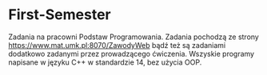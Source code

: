 # First-Semester
Zadania na pracowni Podstaw Programowania. 
Zadania pochodzą ze strony https://www.mat.umk.pl:8070/ZawodyWeb bądź też są zadaniami dodatkowo zadanymi przez prowadzącego ćwiczenia.
Wszyskie programy napisane w języku C++ w standardzie 14, bez użycia OOP.
